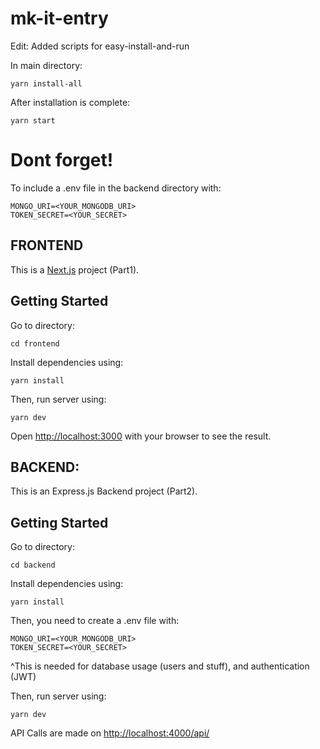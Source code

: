 ﻿# mk-it-entry

Edit: Added scripts for easy-install-and-run

In main directory:
```
yarn install-all
```
After installation is complete:
```
yarn start
```

# Dont forget!
To include a .env file in the backend directory with:

```
MONGO_URI=<YOUR_MONGODB_URI>
TOKEN_SECRET=<YOUR_SECRET>
```

## FRONTEND

This is a [Next.js](https://nextjs.org/) project (Part1).

## Getting Started

Go to directory:
```
cd frontend
```

Install dependencies using:

```
yarn install
```


Then, run server using:
```
yarn dev
```

Open [http://localhost:3000](http://localhost:3000) with your browser to see the result.



## BACKEND:
 
This is an Express.js Backend project (Part2).

## Getting Started

Go to directory:
```
cd backend
```

Install dependencies using:

```
yarn install
```

Then, you need to create a .env file with:
```
MONGO_URI=<YOUR_MONGODB_URI>
TOKEN_SECRET=<YOUR_SECRET>
```

^This is needed for database usage (users and stuff), and authentication (JWT)

Then, run server using:
```
yarn dev
```

API Calls are made on [http://localhost:4000/api/](http://localhost:4000/api/)

